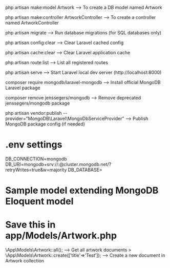 php artisan make:model Artwork              --> To create a DB model named Artwork

php artisan make:controller ArtworkController  --> To create a controller named ArtworkController

php artisan migrate                          --> Run database migrations (for SQL databases only)

php artisan config:clear                     --> Clear Laravel cached config

php artisan cache:clear                      --> Clear Laravel application cache

php artisan route:list                       --> List all registered routes

php artisan serve                            --> Start Laravel local dev server (http://localhost:8000)

composer require mongodb/laravel-mongodb     --> Install official MongoDB Laravel package

composer remove jenssegers/mongodb           --> Remove deprecated jenssegers/mongodb package

php artisan vendor:publish --provider="MongoDB\Laravel\MongoDbServiceProvider"   --> Publish MongoDB package config (if needed)

# .env settings
DB_CONNECTION=mongodb
DB_URI=mongodb+srv://<username>:<password>@cluster.mongodb.net/<database>?retryWrites=true&w=majority
DB_DATABASE=<database>

# Sample model extending MongoDB Eloquent model
# Save this in app/Models/Artwork.php
<?php
namespace App\Models;
use MongoDB\Laravel\Eloquent\Model as Eloquent;

class Artwork extends Eloquent
{
    protected $fillable = ['title', 'description', 'artist', 'year', 'price'];
}

# Use Tinker to test DB connection and queries
php artisan tinker
> \App\Models\Artwork::all();                    --> Get all artwork documents

> \App\Models\Artwork::create(['title'=>'Test']);  --> Create a new document in Artwork collection
